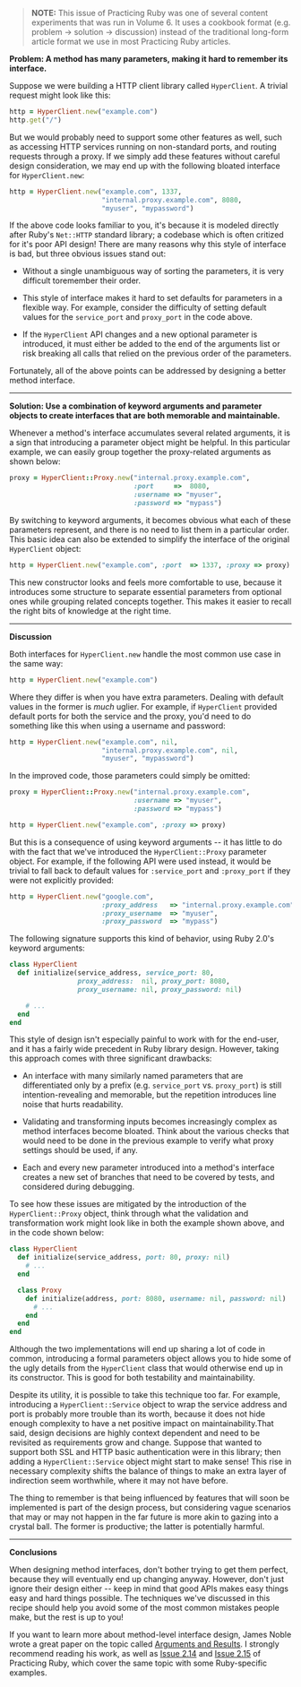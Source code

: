 > **NOTE:** This issue of Practicing Ruby was one of several content experiments 
that was run in Volume 6. It uses a cookbook format (e.g. problem -> solution -> discussion)
instead of the traditional long-form article format we use in most Practicing Ruby articles.

**Problem: A method has many parameters, making it hard to remember its
interface.**

Suppose we were building a HTTP client library called `HyperClient`. A trivial
request might look like this:

```ruby
http = HyperClient.new("example.com")
http.get("/")
```

But we would probably need to support some other features as well, such as 
accessing HTTP services running on non-standard ports, and routing 
requests through a proxy. If we simply add these features 
without careful design consideration, we may end up
with the following bloated interface for `HyperClient.new`: 

```ruby
http = HyperClient.new("example.com", 1337, 
                       "internal.proxy.example.com", 8080, 
                       "myuser", "mypassword")
```

If the above code looks familiar to you, it's because it is modeled directly
after Ruby's `Net::HTTP` standard library; a codebase which
is often critized for it's poor API design! There are many reasons 
why this style of interface is bad, but three obvious issues stand out:

* Without a single unambiguous way of sorting the parameters, it is very
difficult toremember their order.

* This style of interface makes it hard to set defaults for parameters in a
flexible way. For example, consider the difficulty of setting default values for
the `service_port` and `proxy_port` in the code above.

* If the `HyperClient` API changes and a new optional parameter is introduced, 
it must either be added to the end of the arguments list or risk breaking 
all calls that relied on the previous order of the parameters.

Fortunately, all of the above points can be addressed by designing a better
method interface.

---

**Solution: Use a combination of keyword arguments and parameter objects to
create interfaces that are both memorable and maintainable.**

Whenever a method's interface accumulates several related arguments, it is a
sign that introducing a parameter object might be helpful. In this 
particular example, we can easily group together the proxy-related arguments 
as shown below:

```ruby
proxy = HyperClient::Proxy.new("internal.proxy.example.com",
                               :port     =>  8080,
                               :username => "myuser",
                               :password => "mypass")
```

By switching to keyword arguments, it becomes obvious what
each of these parameters represent, and there is no need to list them
in a particular order. This basic idea can also be extended to simplify 
the interface of the original `HyperClient` object:

```ruby
http = HyperClient.new("example.com", :port  => 1337, :proxy => proxy) 
```

This new constructor looks and feels more comfortable to use, because it
introduces some structure to separate essential parameters from
optional ones while grouping related concepts together. This
makes it easier to recall the right bits of knowledge at the right time.

---

**Discussion**

Both interfaces for `HyperClient.new` handle the most common use case 
in the same way:

```ruby
http = HyperClient.new("example.com")
```

Where they differ is when you have extra parameters. Dealing with
default values in the former is *much* uglier. For example, if
`HyperClient` provided default ports for both the service and the
proxy, you'd need to do something like this when using a username
and password:

```ruby
http = HyperClient.new("example.com", nil, 
                       "internal.proxy.example.com", nil,
                       "myuser", "mypassword")
```                       

In the improved code, those parameters could simply be omitted:

```ruby
proxy = HyperClient::Proxy.new("internal.proxy.example.com",
                               :username => "myuser",
                               :password => "mypass")

http = HyperClient.new("example.com", :proxy => proxy)
```

But this is a consequence of using keyword arguments -- it has 
little to do with the fact that we've introduced the `HyperClient::Proxy` 
parameter object. For example, if the following API were used instead,
it would be trivial to fall back to default values for `:service_port` and
`:proxy_port` if they were not explicitly provided:

```ruby
http = HyperClient.new("google.com",
                       :proxy_address   => "internal.proxy.example.com",
                       :proxy_username  => "myuser",
                       :proxy_password  => "mypass")
```

The following signature supports this kind of behavior, using Ruby 2.0's 
keyword arguments:

```ruby
class HyperClient
  def initialize(service_address, service_port: 80, 
                 proxy_address:  nil, proxy_port: 8080, 
                 proxy_username: nil, proxy_password: nil)

    # ...        
  end
end
``` 

This style of design isn't especially painful to work with for the end-user, 
and it has a fairly wide precedent in Ruby library design. However, taking this
approach comes with three significant drawbacks:

* An interface with many similarly named parameters that are 
differentiated only by a prefix (e.g. `service_port` vs. `proxy_port`)
is still intention-revealing and memorable, but the repetition 
introduces line noise that hurts readability.

* Validating and transforming inputs becomes increasingly complex 
as method interfaces become bloated. Think about the various
checks that would need to be done in the previous example to
verify what proxy settings should be used, if any.

* Each and every new parameter introduced into a method's interface 
creates a new set of branches that need to be covered by tests,
and considered during debugging.

To see how these issues are mitigated by the introduction of the
`HyperClient::Proxy` object, think through what the validation
and transformation work might look like in both the example shown
above, and in the code shown below:

```ruby
class HyperClient
  def initialize(service_address, port: 80, proxy: nil)
    # ...
  end

  class Proxy
    def initialize(address, port: 8080, username: nil, password: nil)
      # ...
    end
  end
end
```

Although the two implementations will end up sharing a lot of code in 
common, introducing a formal parameters object allows you to hide
some of the ugly details from the `HyperClient` class that would
otherwise end up in its constructor. This is good for both testability
and maintainability.

Despite its utility, it is possible to take this technique too far. 
For example, introducing a `HyperClient::Service` object to wrap the service 
address and port is probably more trouble than its worth, because it does not
hide enough complexity to have a net positive impact on maintainability.That said,
design decisions are highly context dependent and need to 
be revisited as requirements grow and change. Suppose that wanted to support
both SSL and HTTP basic authentication were in this library; 
then adding a `HyperClient::Service` object might start to make sense!
This rise in necessary complexity shifts the balance of things to make
an extra layer of indirection seem worthwhile, where it may not have before.

The thing to remember is that being influenced by features that will soon be 
implemented is part of the design process, but considering vague scenarios 
that may or may not happen in the far future is more akin to gazing into a 
crystal ball. The former is productive; the latter is potentially harmful.

---

**Conclusions**

When designing method interfaces, don't bother trying to get them perfect,
because they will eventually end up changing anyway. However, don't just ignore
their design either -- keep in mind that good APIs makes easy things easy and hard 
things possible. The techniques we've discussed in this recipe should help you
avoid some of the most common mistakes people make, but the rest is up to you!

If you want to learn more about method-level interface design, James Noble wrote
a great paper on the topic called [Arguments and
Results](http://www.laputan.org/pub/patterns/noble/noble.pdf). I strongly
recommend reading his work, as well as [Issue 2.14](https://practicingruby.com/articles/shared/vpxpovppchww) 
and [Issue 2.15](https://practicingruby.com/articles/shared/mupuergickjz) of
Practicing Ruby, which cover the same topic with some Ruby-specific examples.
